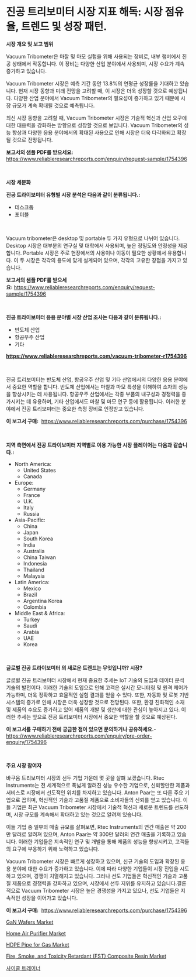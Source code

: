 <p><h1>진공 트리보미터 시장 지표 해독: 시장 점유율, 트렌드 및 성장 패턴.</h1></p><p><strong>시장 개요 및 보고 범위</strong></p>
<p><p>Vacuum Tribometer은 마찰 및 마모 실험을 위해 사용되는 장비로, 내부 챔버에서 진공 상태에서 작동합니다. 이 장비는 다양한 산업 분야에서 사용되며, 시장 수요가 계속 증가하고 있습니다. </p><p>Vacuum Tribometer 시장은 예측 기간 동안 13.8%의 연평균 성장률을 기대하고 있습니다. 현재 시장 동향과 미래 전망을 고려할 때, 이 시장은 더욱 성장할 것으로 예상됩니다. 다양한 산업 분야에서 Vacuum Tribometer의 필요성이 증가하고 있기 때문에 시장 규모가 계속 확대될 것으로 예측됩니다. </p><p>최신 시장 동향을 고려할 때, Vacuum Tribometer 시장은 기술적 혁신과 산업 요구에 대한 대응력을 강화하는 방향으로 성장할 것으로 보입니다. Vacuum Tribometer의 성능 향상과 다양한 응용 분야에서의 확대된 사용으로 인해 시장은 더욱 다각화되고 확장될 것으로 전망됩니다.</p></p>
<p><strong>보고서의 샘플 PDF를 받으세요:</strong> <a href="https://www.reliableresearchreports.com/enquiry/request-sample/1754396">https://www.reliableresearchreports.com/enquiry/request-sample/1754396</a></p>
<p>&nbsp;</p>
<p><strong>시장 세분화</strong></p>
<p><strong>진공 트라이보미터 유형별 시장 분석은 다음과 같이 분류됩니다.:</strong></p>
<p><ul><li>데스크톱</li><li>포터블</li></ul></p>
<p>&nbsp;</p>
<p><p>Vacuum tribometer은 desktop 및 portable 두 가지 유형으로 나뉘어 있습니다. Desktop 시장은 대부분의 연구실 및 대학에서 사용되며, 높은 정밀도와 안정성을 제공합니다. Portable 시장은 주로 현장에서의 사용이나 이동이 필요한 상황에서 유용합니다. 이 두 시장은 각각의 용도에 맞게 설계되어 있으며, 각각의 고유한 장점을 가지고 있습니다.</p></p>
<p><strong>보고서의 샘플 PDF를 받으세요:</strong>&nbsp;<a href="https://www.reliableresearchreports.com/enquiry/request-sample/1754396">https://www.reliableresearchreports.com/enquiry/request-sample/1754396</a></p>
<p>&nbsp;</p>
<p><strong> 진공 트라이보미터 응용 분야별 시장 산업 조사는 다음과 같이 분류됩니다.:</strong></p>
<p><ul><li>반도체 산업</li><li>항공우주 산업</li><li>기타</li></ul></p>
<p><strong><a href="https://www.reliableresearchreports.com/vacuum-tribometer-r1754396">https://www.reliableresearchreports.com/vacuum-tribometer-r1754396</a></strong></p>
<p>&nbsp;</p>
<p><p>진공 트리보미터는 반도체 산업, 항공우주 산업 및 기타 산업에서의 다양한 응용 분야에서 중요한 역할을 합니다. 반도체 산업에서는 마찰과 마모 특성을 이해하여 소자의 성능을 향상시키는 데 사용됩니다. 항공우주 산업에서는 각종 부품의 내구성과 경쟁력을 증가시키는 데 유용하며, 기타 산업에서도 마찰 및 마모 연구 등에 활용됩니다. 이러한 분야에서 진공 트리보미터는 중요한 측정 장비로 인정받고 있습니다.</p></p>
<p><strong>이 보고서 구매:</strong>&nbsp; <a href="https://www.reliableresearchreports.com/purchase/1754396">https://www.reliableresearchreports.com/purchase/1754396</a></p>
<p>&nbsp;</p>
<p><strong>지역 측면에서 진공 트라이보미터 지역별로 이용 가능한 시장 플레이어는 다음과 같습니다.:</strong></p>
<p><ul>
    <li>
        North America:
        <ul>
            <li>United States</li>
            <li>Canada</li>
        </ul>
    </li>
    <li>
        Europe:
        <ul>
            <li>Germany</li>
            <li>France</li>
            <li>U.K.</li>
            <li>Italy</li>
            <li>Russia</li>
        </ul>
    </li>
    <li>
        Asia-Pacific:
        <ul>
            <li>China</li>
            <li>Japan</li>
            <li>South Korea</li>
            <li>India</li>
            <li>Australia</li>
            <li>China Taiwan</li>
            <li>Indonesia</li>
            <li>Thailand</li>
            <li>Malaysia</li>
        </ul>
    </li>
    <li>
        Latin America:
        <ul>
            <li>Mexico</li>
            <li>Brazil</li>
            <li>Argentina Korea</li>
            <li>Colombia</li>
        </ul>
    </li>
    <li>
        Middle East & Africa:
        <ul>
            <li>Turkey</li>
            <li>Saudi</li>
            <li>Arabia</li>
            <li>UAE</li>
            <li>Korea</li>
        </ul>
    </li>
    </ul></p>
<p>&nbsp;</p>
<p><strong>글로벌 진공 트라이보미터 의 새로운 트렌드는 무엇입니까? 시장?</strong></p>
<p><p>글로벌 진공 트리보미터 시장에서 현재 중요한 추세는 IoT 기술의 도입과 데이터 분석 기술의 발전이다. 이러한 기술의 도입으로 인해 고객은 실시간 모니터링 및 원격 제어가 가능하며, 더욱 정확하고 효율적인 실험 결과를 얻을 수 있다. 또한, 자동화 및 로봇 기반 시스템의 증가로 인해 시장은 더욱 성장할 것으로 전망된다. 또한, 환경 친화적인 소재 및 제품의 수요도 증가하고 있어 제품의 개발 및 생산에 대한 관심이 높아지고 있다. 이러한 추세는 앞으로 진공 트리보미터 시장에서 중요한 역할을 할 것으로 예상된다.</p></p>
<p><strong>이 보고서를 구매하기 전에 궁금한 점이 있으면 문의하거나 공유하세요.</strong>- <a href="https://www.reliableresearchreports.com/enquiry/pre-order-enquiry/1754396">https://www.reliableresearchreports.com/enquiry/pre-order-enquiry/1754396</a></p>
<p>&nbsp;</p>
<p><strong>주요 시장 참여자</strong></p>
<p><p>바쿠움 트리보미터 시장의 선두 기업 가운데 몇 곳을 살펴 보겠습니다. Rtec Instruments는 전 세계적으로 폭넓게 알려진 성능 우수한 기업으로, 신뢰할만한 제품과 서비스로 시장에서 선도적인 위치를 차지하고 있습니다. Anton Paar는 또 다른 주요 기업으로 꼽히며, 혁신적인 기술과 고품질 제품으로 소비자들의 신뢰를 얻고 있습니다. 이들 기업은 최근 Vacuum Tribometer 시장에서 기술적 혁신과 새로운 트렌드를 선도하며, 시장 규모를 계속해서 확대하고 있는 것으로 알려져 있습니다.</p><p>이들 기업 중 일부의 매출 규모를 살펴보면, Rtec Instruments의 연간 매출은 약 200만 달러로 알려져 있으며, Anton Paar는 약 300만 달러의 연간 매출을 기록하고 있습니다. 이러한 기업들은 지속적인 연구 및 개발을 통해 제품의 성능을 향상시키고, 고객들의 요구에 부응하기 위해 노력하고 있습니다.</p><p>Vacuum Tribometer 시장은 빠르게 성장하고 있으며, 신규 기술의 도입과 확장된 응용 분야에 대한 수요가 증가하고 있습니다. 이에 따라 다양한 기업들이 시장 진입을 시도하고 있으며, 경쟁이 치열해지고 있습니다. 그러나 선도 기업들은 혁신적인 기술과 고품질 제품으로 경쟁력을 강화하고 있으며, 시장에서 선두 지위를 유지하고 있습니다.결론적으로 Vacuum Tribometer 시장은 높은 경쟁성을 가지고 있으나, 선도 기업들은 지속적인 성장을 이어가고 있습니다.</p></p>
<p><strong>이 보고서 구매:</strong>&nbsp;&nbsp;<a href="https://www.reliableresearchreports.com/purchase/1754396">https://www.reliableresearchreports.com/purchase/1754396</a></p>
<p><p><a href="https://rainy-horn-d69.notion.site/GaN-Wafers-Market-Trends-Forecast-and-Competitive-Analysis-to-2031-b8a874aeefa44dffb612ee6e3869db97">GaN Wafers Market</a></p><p><a href="https://view.publitas.com/reportprime-1/home-air-purifier-market-competitive-analysis-market-trends-and-forecast-to-2031/">Home Air Purifier Market</a></p><p><a href="https://issuu.com/reportprime-2/docs/hdpe-pipe-for-gas-market-size-2030.pptx">HDPE Pipe for Gas Market</a></p><p><a href="https://issuu.com/reportprime-2/docs/fire-smoke-and-toxicity-retardant-fst-composite-re">Fire, Smoke, and Toxicity Retardant (FST) Composite Resin Market</a></p><p><a href="https://github.com/hxzi07639916/Market-Research-Report-List-1/blob/main/758011425359.md">사이클 트레이너</a></p></p>